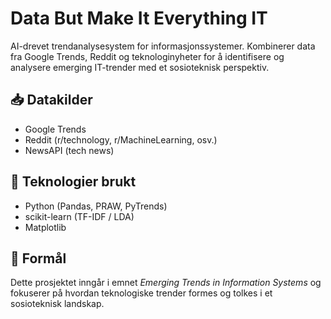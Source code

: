 # Data But Make It Everything IT

AI-drevet trendanalysesystem for informasjonssystemer. Kombinerer data fra Google Trends, Reddit og teknologinyheter for å identifisere og analysere emerging IT-trender med et sosioteknisk perspektiv.

## 📥 Datakilder
- Google Trends
- Reddit (r/technology, r/MachineLearning, osv.)
- NewsAPI (tech news)

## 🧠 Teknologier brukt
- Python (Pandas, PRAW, PyTrends)
- scikit-learn (TF-IDF / LDA)
- Matplotlib

## 🎯 Formål
Dette prosjektet inngår i emnet *Emerging Trends in Information Systems* og fokuserer på hvordan teknologiske trender formes og tolkes i et sosioteknisk landskap.

